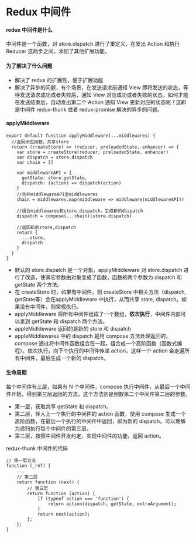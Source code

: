 # Redux 中间件

#### redux 中间件是什么

中间件是一个函数，对 store.dispatch 进行了重定义，在发出 Action 和执行 Reducer 这两步之间，添加了其他扩展功能。

#### 为了解决了什么问题

* 解决了 redux 的扩展性，便于扩展功能
* 解决了异步的问题，有个场景，在发送请求前通知 View 即将发送的状态，等待发送请求成功或者失败后，通知 View 对应成功或者失败的状态，如何才能在发送结束后，自动发出第二个 Action 通知 View 更新对应的状态呢？这即是中间件 redux-thunk 或者 redux-promise 解决的异步的问题。

#### applyMiddleware

```
export default function applyMiddleware(...middlewares) {
  //返回闭包函数，共享store
  return (createStore) => (reducer, preloadedState, enhancer) => {
    var store = createStore(reducer, preloadedState, enhancer)
    var dispatch = store.dispatch
    var chain = []

    var middlewareAPI = {
      getState: store.getState,
      dispatch: (action) => dispatch(action)
    }
    //合并middlewareAPI至middlewares
    chain = middlewares.map(middleware => middleware(middlewareAPI))

    //组合middlewares和store.dispatch，生成新的dispatch
    dispatch = compose(...chain)(store.dispatch)

    //返回新的store,dispatch
    return {
      ...store,
      dispatch
    }
  }
}
```

* 默认的 store.dispatch 是一个对象，applyMiddleware 对 store.dispatch 进行了改造，使其它参数由对象变成了函数，函数的两个参数为 dispatch 和 getState 两个方法。
* 在 createStore 时，如果有中间件，则 createStore 中相关方法（dispatch, getState等）会在applyMiddleware 中执行，从而共享 state, dispatch。如果没有中间件，则常规执行。
* applyMiddleware 将所有中间件组成了一个数组，**依次执行**，中间件内部可以拿到 getState 和 dispatch 两个方法。
* appleMidldeware 返回的是新的 store 和 dispatch
* appleMiddlewares 中的 dispatch 是用 compose 方法处理返回的，compose 通过将中间件函数组合在一起，组合成一个高阶函数（函数式编程）。依次执行，向下个执行的中间件传递 action，这样一个 action 会走遍所有中间件，最后生成一个新的 dispatch。

#### 生命周期

每个中间件有三层，如果有 N 个中间件，compose 执行中间件，从最后一个中间件开始，得到第三层返回的方法，这个方法则是倒数第二个中间件第二层的参数。

* 第一层，获取共享 getState 和 dispatch。
* 第二层，传入上一个执行的中间件的 action 函数，使用 compose 生成一个高阶函数，在最后一个执行的中间件中返回，即为新的 dispatch。可以理解为递归执行每个中间件的第三层。
* 第三层，按照中间件开发约定，实现中间件的功能，返回 action。

redux-thunk 中间件的代码

```
// 第一层方法
function (_ref) {
    ...
    // 第二层
    return function (next) {
        // 第三层
        return function (action) {
            if (typeof action === 'function') {
                return action(dispatch, getState, extraArgument);
            }
            return next(action);
        };
    };
}
```
